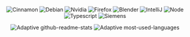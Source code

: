 <br/>
<div align="center", display="flex", flex-wrap="wrap">

![Cinnamon](https://img.shields.io/badge/Cinnamon-121212?style=flat-square&logo=cinnamon)
![Debian](https://img.shields.io/badge/Debian-d70651?style=flat-square&logo=debian)
![Nvidia](https://img.shields.io/badge/Nvidia-121212?style=flat-square&logo=nvidia)
![Firefox](https://img.shields.io/badge/Firefox-121212?style=flat-square&logo=firefox)
![Blender](https://img.shields.io/badge/Blender-121212?style=flat-square&logo=blender)
![IntelliJ](https://img.shields.io/badge/-IntelliJ%20IDEA-121212?style=flat-square&logo=jetbrains)
![Node](https://img.shields.io/badge/Node%2ejs-121212?style=flat-square&logo=node%2ejs)
![Typescript](https://img.shields.io/badge/Typescript-121212?style=flat-square&logo=typescript)
![Siemens](https://img.shields.io/badge/Siemens-009999?style=flat-square)

</div>

<div align="center">
<picture float="left">
  <source media="(prefers-color-scheme: dark)" srcset="https://github-readme-stats.vercel.app/api?username=yurei-dll&theme=apprentice&show_icons=true&include_all_commits=true&card_width=270&hide_rank=true#gh-dark-mode-only)](https://github.com/anuraghazra/github-readme-stats">
  <img alt="Adaptive github-readme-stats" src="https://github-readme-stats.vercel.app/api?username=yurei-dll&theme=default&show_icons=true&include_all_commits=true&card_width=270&hide_rank=true#gh-light-mode-only">
</picture>
<picture float="center">
  <source media="(prefers-color-scheme: dark)" srcset="https://github-readme-stats.vercel.app/api/top-langs/?username=yurei-dll&theme=apprentice&hide_title=true&card_width=270&layout=donut#gh-dark-mode-only">
  <img alt="Adaptive most-used-languages" src="https://github-readme-stats.vercel.app/api/top-langs/?username=yurei-dll&theme=default&hide_title=true&card_width=270&#gh-light-mode-only">
</picture>

</div>
